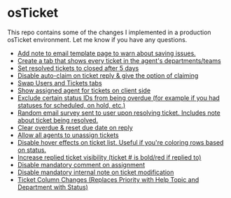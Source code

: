 osTicket
========
This repo contains some of the changes I implemented in a production osTicket environment. Let me know if you have any questions.

* [Add note to email template page to warn about saving issues.](https://github.com/Mike-Nahmias/osTicket/commit/a78eaaa2ebb132317b80308928993a3ae83bf939)
* [Create a tab that shows every ticket in the agent's departments/teams](https://github.com/Mike-Nahmias/osTicket/commit/7bcae7c18ac943f297cf429c326ab5b4b3748761)
* [Set resolved tickets to closed after 5 days](https://github.com/Mike-Nahmias/osTicket/commit/9fc8e0580f3d68580a9e8cbc387f6c883c86866f)
* [Disable auto-claim on ticket reply & give the option of claiming](https://github.com/Mike-Nahmias/osTicket/commit/2d9b76b3113745646a6438a2584548014a470500)
* [Swap Users and Tickets tabs](https://github.com/Mike-Nahmias/osTicket/commit/e4524f40b2a7de3d4a18b5b9d8fe12a18f8b45fe)
* [Show assigned agent for tickets on client side](https://github.com/Mike-Nahmias/osTicket/commit/566f3958a874aa3b34e56f219bc937f5258697c1)
* [Exclude certain status IDs from being overdue (for example if you had statuses for scheduled, on hold, etc.)](https://github.com/Mike-Nahmias/osTicket/commit/960c603b8b1a6f3b5fd544ad38d340479556156f)
* [Random email survey sent to user upon resolving ticket. Includes note about ticket being resolved.](https://github.com/Mike-Nahmias/osTicket/commit/785fb7d649beabfa6b7dbf64b0c8f705fdfec1d8)
* [Clear overdue & reset due date on reply](https://github.com/Mike-Nahmias/osTicket/commit/6f8f8879297c720d28470d8d886a571c0e5c406c)
* [Allow all agents to unassign tickets](https://github.com/Mike-Nahmias/osTicket/commit/2fc6eb33fa5179ec5cae3dfd927b774c7d95947a)
* [Disable hover effects on ticket list. Useful if you're coloring rows based on status.](https://github.com/Mike-Nahmias/osTicket/commit/d2e58281e73d43e0827f31168561fdce30dc4b13)
* [Increase replied ticket visibility (ticket # is bold/red if replied to)](https://github.com/Mike-Nahmias/osTicket/commit/449cb44e083931e8072fd72b07ed663caf776da0)
* [Disable mandatory comment on assignment](https://github.com/Mike-Nahmias/osTicket/commit/8b2fd79e20712af5c2cea6c3d374914f4cb2d2e4)
* [Disable mandatory internal note on ticket modification](https://github.com/Mike-Nahmias/osTicket/commit/ffe7d07c91116a07a806bdffaee38ab697d97f28)
* [Ticket Column Changes (Replaces Priority with Help Topic and Department with Status)](https://github.com/Mike-Nahmias/osTicket/commit/3c611fd6fcb824368fe7aedf4f65bf2610ec821b)
